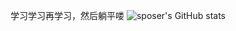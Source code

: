 学习学习再学习，然后躺平喽
![sposer's GitHub stats](https://github-readme-stats.vercel.app/api?username=sposer&theme=graywhite&show_icons=true)
